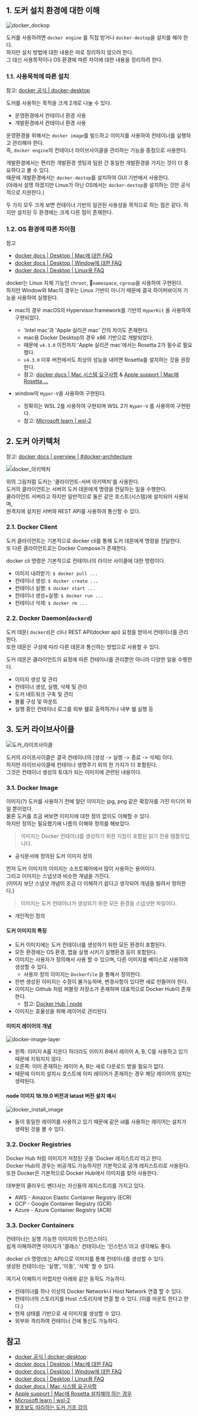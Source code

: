 ## 1. 도커 설치 환경에 대한 이해

![docker_dockop](images/docker_dockop.png)

도커를 사용하려면 `docker engine` 를 직접 받거나 `docker-destop`을 설치를 해야 한다.  
하지만 설치 방법에 대한 내용은 따로 정리하지 않으려 한다.  
그 대신 사용목적이나 OS 환경에 따른 차이에 대한 내용을 정리하려 한다.  

### 1.1. 사용목적에 따른 설치 

참고: [docker 공식 | docker-desktop](https://www.docker.com/products/docker-desktop/alternatives/)

도커를 사용하는 목적을 크게 2개로 나눌 수 있다.
- 운영환경에서 컨테이너 환경 사용
- 개발환경에서 컨테이너 환경 사용

운영환경을 위해서는 `docker image`를 빌드하고 이미지를 사용하여 컨테이너를 실행하고 관리해야 한다.  
즉, `docker engine`의 컨테이너 라이브사이클을 관리하는 기능을 중점으로 사용한다. 

개발환경에서는 편리한 개발환경 셋팅과 팀원 간 동일한 개발환경을 가지는 것이 더 중요하다고 볼 수 있다.  
때문에 개발환경에서는 `docker-destop`를 설치하여 GUI 기반에서 사용한다.  
(아래서 설명 하겠지만 Linux가 아닌 OS에서는 `docker-destop`을 설치하는 것만 공식적으로 지원한다.)

두 가지 모두 크게 보면 컨테이너 기반의 일관된 사용성을 목적으로 하는 점은 같다. 
하지만 설치된 두 환경에는 크게 다른 점이 존재한다.  

### 1.2. OS 환경에 따른 차이점

참고
- [docker docs | Desktop | Mac에 대한 FAQ](https://docs.docker.com/desktop/faqs/macfaqs/)
- [docker docs | Desktop | Window에 대한 FAQ](https://docs.docker.com/desktop/faqs/windowsfaqs/)
- [docker docs | Desktop | Linux용 FAQ ](https://docs.docker.com/desktop/faqs/linuxfaqs/)

docker는 Linux 자체 기능인 `chroot`, `namespace`, `cgroup`을 사용하여 구현된다.  
하지만 Window와 Mac의 경우는 Linux 기반이 아니기 때문에 결국 하이퍼바이저 기능을 사용하여 실행된다.  

- mac의 경우 macOS의 Hypervisor.framework를 기반의 `HyperKit` 을 사용하여 구현되었다.
	- 'Intel mac'과 'Apple 실리콘 mac' 간의 차이도 존재한다.
	- mac용 Docker Desktop의 경우 x86 기반으로 개발되었다. 
	- 때문에 `v4.3.0` 이전까지 'Apple 실리콘 mac'에서는 Rosetta 2가 필수로 필요했다.  
	- `v4.3.0`  이후 버전에서도 최상의 성능을 내려면 Rosetta를 설치하는 것을 권장한다.
	- 참고: [docker docs | Mac 시스템 요구사항](https://docs.docker.com/desktop/install/mac-install/#system-requirements) & [Apple support | Mac에 Rosetta ...](https://support.apple.com/ko-kr/HT211861)

- window의 `Hyper-V`을 사용하여 구현된다. 
	- 정확히는 WSL 2를 사용하여 구현되며 WSL 2가  `Hyper-V` 를 사용하여 구현된다.
	- 참고: [Microsoft learn | wsl-2](https://learn.microsoft.com/ko-kr/windows/wsl/faq#wsl-2)

## 2. 도커 아키텍처

참고: [docker docs | overview | #docker-architecture](https://docs.docker.com/get-started/overview/)

![docker_아키텍처](images/docker_아키텍처.png)

위의 그림처럼 도커는 '클라이언트-서버 아키텍처'를 사용한다.  
도커의 클라이언트는 서버의 도커 데몬에게 명령을 전달하는 일을 수행한다.  
클라이언트 서버라고 하지만 일반적으로 둘은 같은 호스트(시스템)에 설치되어 사용되며,   
원격지에 설치된 서버와 REST API를 사용하여 통신할 수 있다.
### 2.1. Docker Client

도커 클라이언트는 기본적으로 docker cli를 통해 도커 데몬에게 명령을 전달한다.  
또 다른 클라이언트로는 Docker Compose가 존재한다. 

docker cli 명령은 기본적으로 컨테이너의 라이브 사이클에 대한 명령이다.
- 이미지 내려받기:  `$ docker pull ...`
- 컨테이너 생성:  `$ docker create ...`
- 컨테이너 실행:  `$ docker start ...` 
- 컨테이너 생성+실행:   `$ docker run ...` 
- 컨테이너 삭제:   `$ docker rm ...`

### 2.2. Docker Daemon(`dockerd`)

도커 데몬( `dockerd`)은 cli나 REST API(docker api) 요청을 받아서 컨테이너를 관리한다.  
또한 데몬은 구성에 따라 다른 데몬과 통신하는 방법으로 사용할 수 있다.  

도커 데몬은 클라이언트의 요청에 따른 컨테이너를 관리뿐만 아니라 다양한 일을 수행한다. 
- 이미지 생성 및 관리
- 컨테이너 생성, 실행, 삭제 및 관리
- 도커 네트워크 구축 및 관리
- 볼륨 구성 및 마운트
- 실행 중인 컨테이너 로그를 외부 쉘로 출력하거나 내부 쉘 실행 등

## 3. 도커 라이브사이클

![도커_라이프사이클](images/docker-life-cycle.png)

도커의 라이프사이클은 결국 컨테이너의 [생성 -> 실행 -> 종료 -> 삭제] 이다.  
하지만 라이브사이클에 컨테이너 생명주기 외의 한 가지가 더 포함된다.  
그것은 컨테이너 생성의 토대가 되는 이미지에 관련된 내용이다.  
### 3.1. Docker Image

이미지(?) 도커를 사용하기 전에 알던 이미지는 jpg, png 같은 확장자를 가진 미디어 파일 뿐이었다.  
물론 도커를 조금 써보면 이미지에 대한 정의 없이도 이해할 수 있다.  
하지만 정의는 필요했기에 나름의 이해와 정의를 해보았다.

> 이미지는 Docker 컨테이너를 생성하기 위한 지침이 포함된 읽기 전용 템플릿입니다.

- 공식문서에 정의된 도커 이미지 정의

먼저 도커 이미지의 이미지는 소프트웨어에서 많이 사용하는 용어이다.  
그리고 이미지는 스냅샷과 비슷한 개념을 가진다.  
(이미지 보단 스냅샷 개념이 조금 더 이해하기 쉽다고 생각되어 개념을 빌려서 정의한다.)  

> 이미지는 도커 컨테이너가 생성되기 위한 모든 환경을 스냅샷한 파일이다.

- 개인적인 정의
#### 도커 이미지의 특징
- 도커 이미지에는 도커 컨테이너를 생성하기 위한 모든 환경이 포함된다.  
- 모든 환경에는 OS 환경, 앱을 실행 시키기 실행환경 등이 포함된다. 
- 이미지는 사용자가 정의해서 사용 할 수 있으며, 다른 이미지를 베이스로 사용하여 생성할 수 있다.
	- 사용자 정의 이미지는 `Dockerfile` 을 통해서 정의한다.
- 한번 생성된 이미지는 수정이 불가능하며, 변경사항이 있다면 새로 만들어야 한다.
- 이미지는 Github 처럼 퍼블릿 저장소가 존재하며 대표적으로 Docker Hub이 존재한다. 
	- 참고: [Docker Hub | node](https://hub.docker.com/_/node)
- 이미지는 효율성을 위해 레이어로 관리된다.

#### 이미지 레이어의 개념
![docker-image-layer](images/docker_image_layer.png)
- 왼쪽: 이미지 A를 지운다 하더라도 이미지 B에서 레이어 A, B, C를 사용하고 있기 때문에 지워지지 않다.  
- 오른쪽: 이미 존재하는 레이어 A, B는 새로 다운로드 받을 필요가 없다.
- 때문에 이미지 설치시 호스트에 이미 레이어가 존재하는 경우 해당 레이어의 설치는 생략된다. 

#### node 이미지 18.19.0 버전과 latast 버전 설치 예시
![docker_install_image](images/docker_install_image.png)
- 둘이 동일한 레이어를 사용하고 있기 때문에 같은 id를 사용하는 레이어는 설치가 생략된 것을 볼 수 있다.
### 3.2. Docker Registries

Docker Hub 처럼 이미지가 저장된 곳을 'Docker 레지스트리'라고 한다.  
Docker Hub의 경우는 비공개도 가능하지만 기본적으로 공개 레지스트리로 사용된다.  
또한 Docker은 기본적으로 Docker Hub에서 이미지를 찾아 사용한다.   

대부분의 클라우드 벤더사는 자신들의 레지스트리를 가지고 있다.
- AWS - Amazon Elastic Container Registry (ECR) 
- GCP - Google Container Registry (GCR)
- Azure - Azure Container Registry (ACR)

### 3.3. Docker Containers

컨테이너는 실행 가능한 이미지의 인스턴스이다.  
쉽게 이해하려면 이미지가 '클래스' 컨테이너는 '인스턴스'라고 생각해도 좋다.  

docker cli 명령(또는 API)으로 이미지를 통해 컨테이너를 생성할 수 있다.  
생성된 컨테이너는 '실행', '이동', '삭제' 할 수 있다. 

여기서 이해하기 어렵지만 아래와 같은 동작도 가능하다.
- 컨테이너를 하나 이상의 Docker Network나 Host Network 연결 할 수 있다. 
- 컨테이너의 스토리지를 Host 스토리지에 연결 할 수 있다. (이를 마운트 한다고 한다.) 
- 현재 상태를 기반으로 새 이미지를 생성할 수 있다.  
- 외부와 격리하여 컨테이너 간에 통신도 가능하다.

## 참고
- [docker 공식 | docker-desktop](https://www.docker.com/products/docker-desktop/alternatives/)
- [docker docs | Desktop | Mac에 대한 FAQ](https://docs.docker.com/desktop/faqs/macfaqs/)
- [docker docs | Desktop | Window에 대한 FAQ](https://docs.docker.com/desktop/faqs/windowsfaqs/)
- [docker docs | Desktop | Linux용 FAQ ](https://docs.docker.com/desktop/faqs/linuxfaqs/)
- [docker docs | Mac 시스템 요구사항](https://docs.docker.com/desktop/install/mac-install/#system-requirements)
- [Apple support | Mac에 Rosetta 설치해야 하는 경우](https://support.apple.com/ko-kr/HT211861)
- [Microsoft learn | wsl-2](https://learn.microsoft.com/ko-kr/windows/wsl/faq#wsl-2)
- [왕초보도 따라하는 도커 기초 강의](https://www.notion.so/b67ed727aea4467cbc3226bb0c8e8336?pvs=21)
